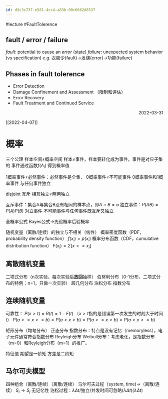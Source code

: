 ```yaml
---
id: d3c3c737-e581-4cc4-a83b-00c6662d8537
---
```

#lecture #FaultTolerence

## fault / error / failure
*fault*: potential to cause an *error* (state)
*failure*: unexpected system behavior (vs specification)
	e.g. 衣服少(fault)→发烧(error)→功能(failure)


## Phases in fault tolerence
- Error Detection
- Damage Confinement and Assessment （限制和评估）
- Error Recovery
- Fault Treatment and Continued Service



<p align="right"> 2022-03-31 </p>



[[2022-04-07]]
# 概率
三个公理
样本空间≠概率空间
样本≠事件，样本要转化成为事件，事件是对应子集的
事件通过函数$f(A_i)$ 得到概率值

1概率事件≠必然事件：必然事件是全集，
0概率事件≠不可能事件
0概率事件和1概率事件 与任何事件独立

disjoint 互斥
相互独立≠两两独立

互斥事件：集合A与集合B没有相同的样本点，即$A\cap B=\varnothing$
独立事件：$P(AB)=P(A)P(B)$
对立事件
不可能事件与任何事件既互斥又独立

全概率公式
Bayes公式→先验概率后验概率

随机变量（离散/连续）的独立与不相关（线性）
概率密度函数（PDF，probability density function）
$f(x_i)=p(x_i)$
概率分布函数（CDF，cumulative distribution function）
$F(x_i)=\Sigma[x<=x_i]$


## 离散随机变量
二项式分布（n次实验，每次实验后**放回**抽样）
伯努利分布（0-1分布，二项式分布的特例：n=1，只做一次实验）
超几何分布
泊松分布
指数分布

## 连续随机变量
可靠性：
$P(x>t)=R(t)=1-F(t)$  （$x>t$指的是错误第一次发生的时刻大于时间t）
$P(a<=x<=b)=P(a<x<b)=P(a<=x<b)=P(a<x<=b)$

矩形分布（均匀分布）
正态分布
指数分布：特点是没有记忆（memoryless），电子元件通常符合指数分布
Reyleigh分布
Weibull分布：考虑老化，是指数分布（m=0）和Reyleigh分布（m=1）的推广。

特征值
期望是一阶矩
方差是二阶矩

## 马尔可夫模型
四种组合（离散/连续）（离散/连续）
马尔可夫过程（system, time)→（离散/连续）
$S_i\rightarrow S_j$  无记忆性
泊松过程：$\lambda\Delta t$/独立/并发时间可忽略$(\lambda \Delta t)(\lambda \Delta t)$


